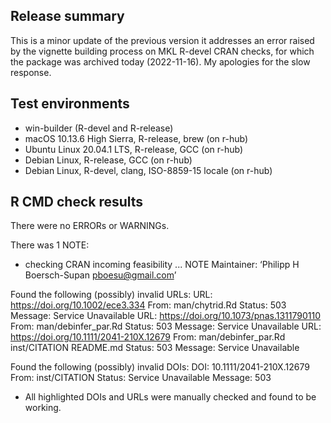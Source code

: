 ## Release summary

This is a minor update of the previous version it addresses an error raised by the vignette building process on MKL R-devel CRAN checks, for which the package was archived today (2022-11-16). My apologies for the slow response.

## Test environments
* win-builder (R-devel and R-release)
* macOS 10.13.6 High Sierra, R-release, brew (on r-hub)
* Ubuntu Linux 20.04.1 LTS, R-release, GCC (on r-hub)
* Debian Linux, R-release, GCC (on r-hub)
* Debian Linux, R-devel, clang, ISO-8859-15 locale (on r-hub)


## R CMD check results
There were no ERRORs or WARNINGs. 

There was 1 NOTE:

* checking CRAN incoming feasibility ... NOTE
Maintainer: ‘Philipp H Boersch-Supan <pboesu@gmail.com>’

Found the following (possibly) invalid URLs:
  URL: https://doi.org/10.1002/ece3.334
    From: man/chytrid.Rd
    Status: 503
    Message: Service Unavailable
  URL: https://doi.org/10.1073/pnas.1311790110
    From: man/debinfer_par.Rd
    Status: 503
    Message: Service Unavailable
  URL: https://doi.org/10.1111/2041-210X.12679
    From: man/debinfer_par.Rd
          inst/CITATION
          README.md
    Status: 503
    Message: Service Unavailable

Found the following (possibly) invalid DOIs:
  DOI: 10.1111/2041-210X.12679
    From: inst/CITATION
    Status: Service Unavailable
    Message: 503
    
* All highlighted DOIs and URLs were manually checked and found to be working.
